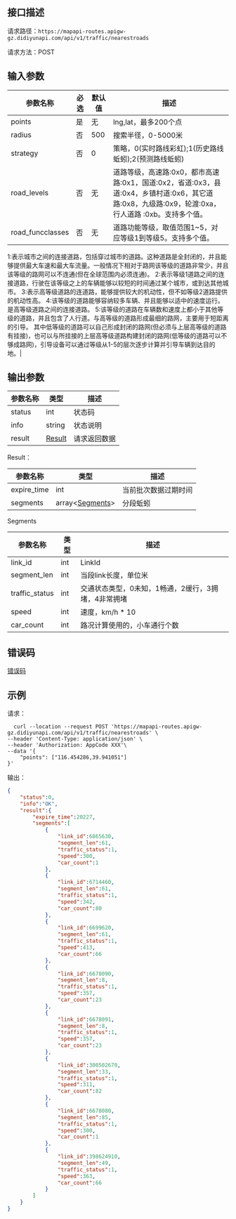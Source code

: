 ## 接口描述
请求路径：`https://mapapi-routes.apigw-gz.didiyunapi.com/api/v1/traffic/nearestroads`

请求方法：POST
## 输入参数
|参数名称 | 必选 | 默认值 | 描述|
|--------|-----|-----|-----|
|points| 是 | 无 |lng,lat，最多200个点|
| radius | 否 | 500 | 搜索半径，0-5000米 |
|strategy  | 否 | 0 |策略，0(实时路线彩虹);1(历史路线蚯蚓);2(预测路线蚯蚓)|
|road_levels | 否 | 无 | 道路等级，高速路:0x0，都市高速路:0x1，国道:0x2，省道:0x3，县道:0x4，乡镇村道:0x6，其它道路:0x8，九级路:0x9，轮渡:0xa，行人道路 :0xb。支持多个值。|
|road_funcclasses | 否 | 无 |道路功能等级，取值范围1~5，对应等级1到等级5。支持多个值。
1:表示城市之间的连接道路，包括穿过城市的道路。这种道路是全封闭的，并且能够提供最大车速和最大车流量。一般情况下相对于路网该等级的道路非常少，并且该等级的路网可以不连通(但在全球范围内必须连通)。
2:表示等级1道路之间的连接道路，行驶在该等级之上的车辆能够以较短的时间通过某个城市，或到达其他城市。
3:表示高等级道路的连道路，能够提供较大的机动性，但不如等级2道路提供的机动性高。
4:该等级的道路能够容纳较多车辆、并且能够以适中的速度运行。是高等级道路之间的连接道路。
5:该等级的道路在车辆数和速度上都小于其他等级的道路，并且包含了人行道。与高等级的道路形成最细的路网，主要用于短距离的引导。
其中低等级的道路可以自己形成封闭的路网(但必须与上层高等级的道路有挂接)，也可以与所挂接的上层高等级道路构建封闭的路网(低等级的道路可以不够成路网)，引导设备可以通过等级从1-5的层次逐步计算并引导车辆到达目的地。|


## 输出参数
|参数名称  | 类型 | 描述|
|--------|-----|-----|
|status | int  |状态码 |
|info|string|状态说明	|
|result | [Result](#Result)|请求返回数据 |

<span id="Result"></span>
Result：

|参数名称  | 类型 | 描述 |
|--------|-----|-----|
|expire_time   | int  |当前批次数据过期时间|
|segments   |  array<[Segments](#Segments)>  |分段蚯蚓 |

<span id="Segments"></span>
Segments

|参数名称  | 类型 | 描述 |
|--------|-----|-----|
|link_id   | int  |LinkId|
|segment_len   | int   |当段link长度，单位米|
|traffic_status   | int   |交通状态类型，0未知，1畅通，2缓行，3拥堵，4非常拥堵|
|speed   | int   |速度，km/h * 10|
|car_count   | int   |路况计算使用的，小车通行个数|

## 错误码
[错误码](/static/apimarket-docs/services/地图开放平台/错误码.md#errorCode)

## 示例

请求：
``` shell
  curl --location --request POST 'https://mapapi-routes.apigw-gz.didiyunapi.com/api/v1/traffic/nearestroads' \
--header 'Content-Type: application/json' \
--header 'Authorization: AppCode XXX'\
--data '{
    "points": ["116.454286,39.941051"]
}'
```
输出：
``` json
{
    "status":0,
    "info":"OK",
    "result":{
        "expire_time":20227,
        "segments":[
            {
                "link_id":6865630,
                "segment_len":61,
                "traffic_status":1,
                "speed":300,
                "car_count":1
            },
            {
                "link_id":6714460,
                "segment_len":61,
                "traffic_status":1,
                "speed":342,
                "car_count":80
            },
            {
                "link_id":6699620,
                "segment_len":61,
                "traffic_status":1,
                "speed":413,
                "car_count":66
            },
            {
                "link_id":6678090,
                "segment_len":8,
                "traffic_status":1,
                "speed":357,
                "car_count":23
            },
            {
                "link_id":6678091,
                "segment_len":8,
                "traffic_status":1,
                "speed":357,
                "car_count":23
            },
            {
                "link_id":300502670,
                "segment_len":33,
                "traffic_status":1,
                "speed":311,
                "car_count":82
            },
            {
                "link_id":6678080,
                "segment_len":85,
                "traffic_status":1,
                "speed":300,
                "car_count":1
            },
            {
                "link_id":398624910,
                "segment_len":49,
                "traffic_status":1,
                "speed":363,
                "car_count":66
            }
        ]
    }
}
```
